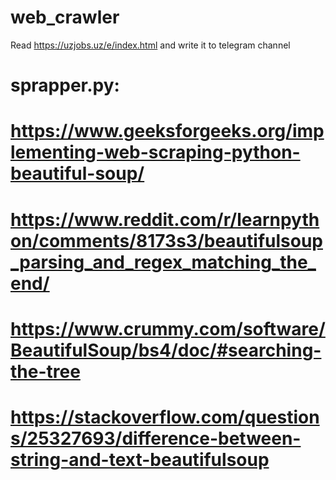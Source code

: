 # web_crawler
Read https://uzjobs.uz/e/index.html and write it to telegram channel

# sprapper.py:
# https://www.geeksforgeeks.org/implementing-web-scraping-python-beautiful-soup/
# https://www.reddit.com/r/learnpython/comments/8173s3/beautifulsoup_parsing_and_regex_matching_the_end/
# https://www.crummy.com/software/BeautifulSoup/bs4/doc/#searching-the-tree
# https://stackoverflow.com/questions/25327693/difference-between-string-and-text-beautifulsoup
